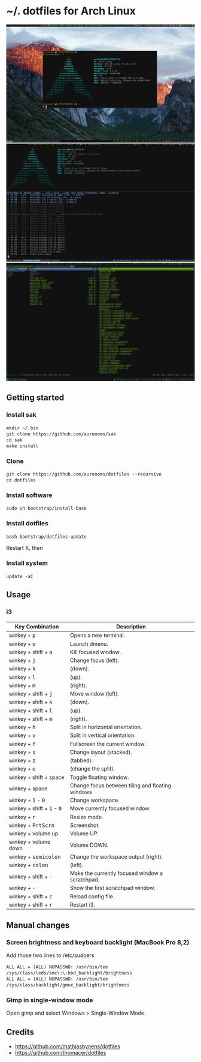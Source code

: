 # ~/. dotfiles for Arch Linux

![screenshot](https://raw.githubusercontent.com/aureooms/dotfiles/master/files/screenshot.png)
![screenshot](https://raw.githubusercontent.com/aureooms/dotfiles/master/files/screenshot-weather.png)
![screenshot](https://raw.githubusercontent.com/aureooms/dotfiles/master/files/lockscreen.png)

## Getting started

### Install sak

    mkdir ~/.bin
    git clone https://github.com/aureooms/sak
    cd sak
    make install

### Clone

    git clone https://github.com/aureooms/dotfiles --recursive
    cd dotfiles

### Install software

    sudo sh bootstrap/install-base

### Install dotfiles

    bash bootstrap/dotfiles-update

Restart X, then

### Install system

    update -aC

## Usage

### i3

| Key Combination                 | Description                                                                                            |
| ------------------------------- | ------------------------------------------------------------------------------------------------------ |
| winkey + <kbd>p</kbd>                 | Opens a new terminal.                                                                             |
| winkey + <kbd>o</kbd>           | Launch dmenu.                                                                  |
| winkey + shift + <kbd>a</kbd>           | Kill focused window.                                                               |
| winkey + <kbd>j</kbd>           | Change focus (left).                                                                |
| winkey + <kbd>k</kbd>           | (down).                                                           |
| winkey + <kbd>l</kbd>           | (up).                                                                  |
| winkey + <kbd>m</kbd>           | (right).               
| winkey + shift + <kbd>j</kbd>   | Move window (left).                                                                |
| winkey + shift + <kbd>k</kbd>   | (down).                                                           |
| winkey + shift + <kbd>l</kbd>   | (up).                                                                  |
| winkey + shift + <kbd>m</kbd>   | (right).
| winkey + <kbd>h</kbd>           | Split in horizontal orientation.
| winkey + <kbd>v</kbd>           | Split in vertical orientation.
| winkey + <kbd>f</kbd>           | Fullscreen the current window.
| winkey + <kbd>s</kbd>           | Change layout (stacked).
| winkey + <kbd>z</kbd>           | (tabbed).
| winkey + <kbd>e</kbd>           | (change the split).
| winkey + shift + space   | Toggle floating window.
| winkey + space                  | Change focus between tiling and floating windows
| winkey + <kbd>1</kbd> - <kbd>0</kbd> | Change workspace.
| winkey + shift + <kbd>1</kbd> - <kbd>0</kbd> | Move currently focused window.
| winkey + <kbd>r</kbd>           | Resize mode.
| winkey + <kbd>PrtScrn</kbd>     | Screenshot.
| winkey + volume up   | Volume UP.
| winkey + volume down   | Volume DOWN.
| winkey + <kbd>semicolon</kbd>           | Change the workspace output (right).
| winkey + <kbd>colon</kbd>           | (left).
| winkey + shift + <kbd>-</kbd>   | Make the currently focused window a scratchpad.
| winkey + <kbd>-</kbd>           | Show the first scratchpad window.
| winkey + shift + <kbd>c</kbd>   | Reload config file.
| winkey + shift + <kbd>r</kbd>   | Restart i3.

## Manual changes

### Screen brightness and keyboard backlight (MacBook Pro 8,2)

Add those two lines to /etc/sudoers

    ALL ALL = (ALL) NOPASSWD: /usr/bin/tee /sys/class/leds/smc\:\:kbd_backlight/brightness
    ALL ALL = (ALL) NOPASSWD: /usr/bin/tee /sys/class/backlight/gmux_backlight/brightness

### Gimp in single-window mode

Open gimp and select Windows > Single-Window Mode.

## Credits

  - https://github.com/mathiasbynens/dotfiles
  - https://github.com/thomacer/dotfiles
